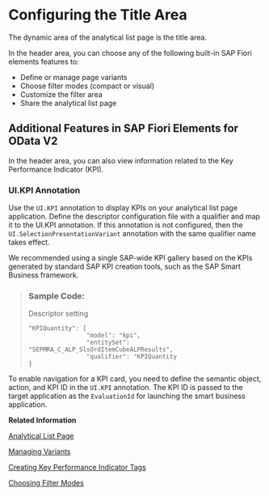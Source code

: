 <!-- loioebdb5da37eba4925b2ce692b85d42abb -->

# Configuring the Title Area

The dynamic area of the analytical list page is the title area.



In the header area, you can choose any of the following built-in SAP Fiori elements features to:

-   Define or manage page variants
-   Choose filter modes \(compact or visual\)
-   Customize the filter area
-   Share the analytical list page



<a name="loioebdb5da37eba4925b2ce692b85d42abb__section_q1s_wk1_bqb"/>

## Additional Features in SAP Fiori Elements for OData V2

In the header area, you can also view information related to the Key Performance Indicator \(KPI\).



### UI.KPI Annotation

Use the `UI.KPI` annotation to display KPIs on your analytical list page application. Define the descriptor configuration file with a qualifier and map it to the UI.KPI annotation. If this annotation is not configured, then the `UI.SelectionPresentationVariant` annotation with the same qualifier name takes effect.

We recommended using a single SAP-wide KPI gallery based on the KPIs generated by standard SAP KPI creation tools, such as the SAP Smart Business framework.

> ### Sample Code:  
> Descriptor setting
> 
> ```
> "KPIQuantity": {
>                 "model": "kpi",
>                 "entitySet": "SEPMRA_C_ALP_SlsOrdItemCubeALPResults",
>                 "qualifier": "KPIQuantity
> }
> 
> ```

To enable navigation for a KPI card, you need to define the semantic object, action, and KPI ID in the `UI.KPI` annotation. The KPI ID is passed to the target application as the `EvaluationId` for launching the smart business application.

**Related Information**  


[Analytical List Page](analytical-list-page-3d33684.md "The analytical list page (ALP) offers a unique way to analyze data step by step from different perspectives, to investigate a root cause through drilldown, and to act on transactional content.")

[Managing Variants](managing-variants-8ce658e.md "Lets you manage variants with different structures in the filter and content areas.")

[Creating Key Performance Indicator Tags](creating-key-performance-indicator-tags-d80a360.md "The key performance indicator (KPI) tag is an abbreviated and clickable title with a KPI value.")

[Choosing Filter Modes](choosing-filter-modes-00c19e1.md "ALP offers compact and visual filter modes. You can choose to set filters from both modes.")

